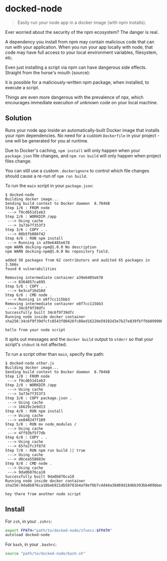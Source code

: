 # docked-node
> Easily run your node app in a docker image (with npm installs).

Ever worried about the security of the npm ecosystem? The danger is real.

A dependency you install from npm may contain malicious code that can run with your application. When you run your app locally with node, that code may have full access to your local environment variables, filesystem, etc.

Even just installing a script via npm can have dangerous side effects. Straight from the horse's mouth (source):

it is possible for a maliciously-written npm package, when installed, to execute a script.

Things are even more dangerous with the prevalence of npx, which encourages immediate execution of unknown code on your local machine.

## Solution

Runs your node app inside an automatically-built Docker image that installs your npm dependencies.
No need for a custom `Dockerfile` in your project - one will be generated for you at runtime.

Due to Docker's caching, `npm install` will only happen when your `package.json` file changes,
and `npm run build` will only happen when project files change.

You can still use a custom `.dockerignore`
to control which file changes should cause a re-run of `npm run build`.

To run the `main` script in your `package.json`:

```console
$ docked-node
Building docker image...
Sending build context to Docker daemon  8.704kB
Step 1/6 : FROM node
 ---> f9cd651d1eb3
Step 2/6 : WORKDIR /app
 ---> Using cache
 ---> 3a73e7f353f3
Step 3/6 : COPY . .
 ---> 08b5fb086f42
Step 4/6 : RUN npm install
 ---> Running in a39e6485e678
npm WARN docking-npm@1.0.0 No description
npm WARN docking-npm@1.0.0 No repository field.

added 50 packages from 62 contributors and audited 65 packages in 3.566s
found 0 vulnerabilities

Removing intermediate container a39e6485e678
 ---> 8364057ca695
Step 5/6 : COPY . .
 ---> 6e3caf16d10d
Step 6/6 : CMD node .
 ---> Running in e8f7cc115bb3
Removing intermediate container e8f7cc115bb3
 ---> 34c6f9f39dfc
Successfully built 34c6f9f39dfc
Running node inside docker container sha256:34c6f9f39dfcfc8543f80426fc88ed16220e59102d3e7b27e839fbffbb899908...

hello from your node script
```

It spits out messages and the `docker build` output to `stderr` so that your script's `stdout` is not affected.

To run a script other than `main`, specify the path:

```console
$ docked-node other.js
Building docker image...
Sending build context to Docker daemon  8.704kB
Step 1/8 : FROM node
 ---> f9cd651d1eb3
Step 2/8 : WORKDIR /app
 ---> Using cache
 ---> 3a73e7f353f3
Step 3/8 : COPY package.json .
 ---> Using cache
 ---> 16629c2e9d13
Step 4/8 : RUN npm install
 ---> Using cache
 ---> ee840247f109
Step 5/8 : RUN mv node_modules /
 ---> Using cache
 ---> 4ff93bf5f7db
Step 6/8 : COPY . .
 ---> Using cache
 ---> 65fe2fc3f87d
Step 7/8 : RUN npm run build || true
 ---> Using cache
 ---> d0cea558683e
Step 8/8 : CMD node .
 ---> Using cache
 ---> 9da0b876ca10
Successfully built 9da0b876ca10
Running node inside docker container sha256:9da0b876ca10beb921db58781b4af8ef6b7c4d44a38d69d184bb393bb409bbed...

hey there from another node script
```

## Install

For `zsh`, in your `.zshrc`:

```sh
export FPATH="path/to/docked-node/zfuncs:$FPATH"
autoload docked-node
```

For `bash`, in your `.bashrc`:

```sh
source "path/to/docked-node/bash.sh"
```
